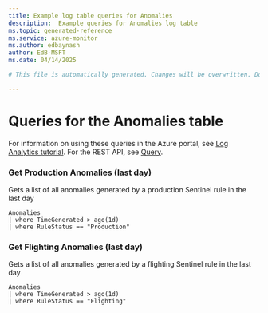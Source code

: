 ```yaml
---
title: Example log table queries for Anomalies
description:  Example queries for Anomalies log table
ms.topic: generated-reference
ms.service: azure-monitor
ms.author: edbaynash
author: EdB-MSFT
ms.date: 04/14/2025

# This file is automatically generated. Changes will be overwritten. Do not change this file directly. 

---
```


# Queries for the Anomalies table

For information on using these queries in the Azure portal, see [Log Analytics tutorial](/azure/azure-monitor/logs/log-analytics-tutorial). For the REST API, see [Query](/azure/azure-monitor/logs/api/overview).


### Get Production Anomalies (last day)  


Gets a list of all anomalies generated by a production Sentinel rule in the last day  

```query
Anomalies
| where TimeGenerated > ago(1d)
| where RuleStatus == "Production"
```



### Get Flighting Anomalies (last day)  


Gets a list of all anomalies generated by a flighting Sentinel rule in the last day  

```query
Anomalies
| where TimeGenerated > ago(1d)
| where RuleStatus == "Flighting"
```

